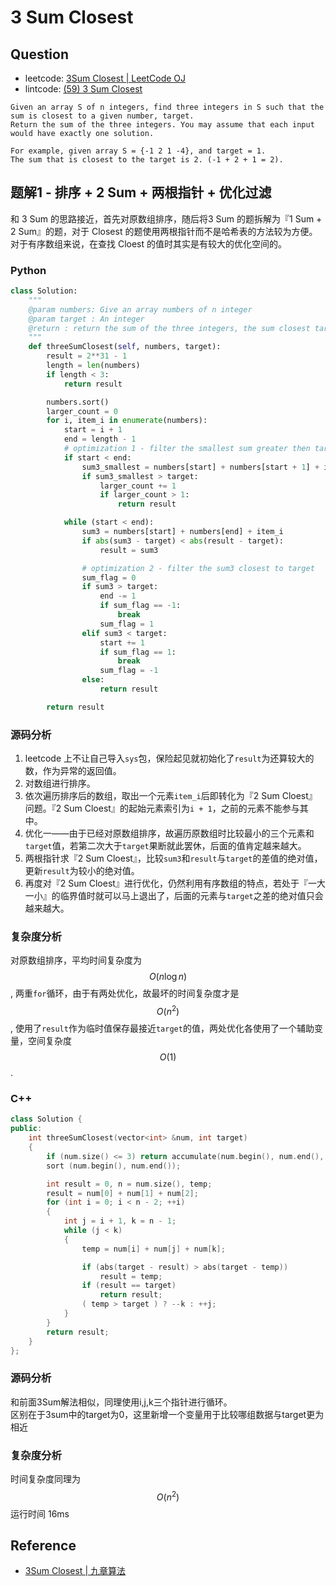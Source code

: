 # 3 Sum Closest

## Question

* leetcode: [3Sum Closest \| LeetCode OJ](https://leetcode.com/problems/3sum-closest/)
* lintcode: [\(59\) 3 Sum Closest](http://www.lintcode.com/en/problem/3-sum-closest/)

```text
Given an array S of n integers, find three integers in S such that the sum is closest to a given number, target. 
Return the sum of the three integers. You may assume that each input would have exactly one solution.

For example, given array S = {-1 2 1 -4}, and target = 1.
The sum that is closest to the target is 2. (-1 + 2 + 1 = 2).
```

## 题解1 - 排序 + 2 Sum + 两根指针 + 优化过滤

和 3 Sum 的思路接近，首先对原数组排序，随后将3 Sum 的题拆解为『1 Sum + 2 Sum』的题，对于 Closest 的题使用两根指针而不是哈希表的方法较为方便。对于有序数组来说，在查找 Cloest 的值时其实是有较大的优化空间的。

### Python

```python
class Solution:
    """
    @param numbers: Give an array numbers of n integer
    @param target : An integer
    @return : return the sum of the three integers, the sum closest target.
    """
    def threeSumClosest(self, numbers, target):
        result = 2**31 - 1
        length = len(numbers)
        if length < 3:
            return result

        numbers.sort()
        larger_count = 0
        for i, item_i in enumerate(numbers):
            start = i + 1
            end = length - 1
            # optimization 1 - filter the smallest sum greater then target
            if start < end:
                sum3_smallest = numbers[start] + numbers[start + 1] + item_i
                if sum3_smallest > target:
                    larger_count += 1
                    if larger_count > 1:
                        return result

            while (start < end):
                sum3 = numbers[start] + numbers[end] + item_i
                if abs(sum3 - target) < abs(result - target):
                    result = sum3

                # optimization 2 - filter the sum3 closest to target
                sum_flag = 0
                if sum3 > target:
                    end -= 1
                    if sum_flag == -1:
                        break
                    sum_flag = 1
                elif sum3 < target:
                    start += 1
                    if sum_flag == 1:
                        break
                    sum_flag = -1
                else:
                    return result

        return result
```

### 源码分析

1. leetcode 上不让自己导入`sys`包，保险起见就初始化了`result`为还算较大的数，作为异常的返回值。
2. 对数组进行排序。
3. 依次遍历排序后的数组，取出一个元素`item_i`后即转化为『2 Sum Cloest』问题。『2 Sum Cloest』的起始元素索引为`i + 1`，之前的元素不能参与其中。
4. 优化一——由于已经对原数组排序，故遍历原数组时比较最小的三个元素和`target`值，若第二次大于`target`果断就此罢休，后面的值肯定越来越大。
5. 两根指针求『2 Sum Cloest』，比较`sum3`和`result`与`target`的差值的绝对值，更新`result`为较小的绝对值。
6. 再度对『2 Sum Cloest』进行优化，仍然利用有序数组的特点，若处于『一大一小』的临界值时就可以马上退出了，后面的元素与`target`之差的绝对值只会越来越大。

### 复杂度分析

对原数组排序，平均时间复杂度为 $$O(n \log n)$$, 两重`for`循环，由于有两处优化，故最坏的时间复杂度才是 $$O(n^2)$$, 使用了`result`作为临时值保存最接近`target`的值，两处优化各使用了一个辅助变量，空间复杂度 $$O(1)$$.

### C++

```cpp
class Solution {
public:
    int threeSumClosest(vector<int> &num, int target) 
    {
        if (num.size() <= 3) return accumulate(num.begin(), num.end(), 0);
        sort (num.begin(), num.end());

        int result = 0, n = num.size(), temp;
        result = num[0] + num[1] + num[2];
        for (int i = 0; i < n - 2; ++i)
        {
            int j = i + 1, k = n - 1;
            while (j < k)
            {
                temp = num[i] + num[j] + num[k];

                if (abs(target - result) > abs(target - temp))
                    result = temp;
                if (result == target)
                    return result;
                ( temp > target ) ? --k : ++j;
            }
        }
        return result;
    }
};
```

### 源码分析

和前面3Sum解法相似，同理使用i,j,k三个指针进行循环。  
 区别在于3sum中的target为0，这里新增一个变量用于比较哪组数据与target更为相近

### 复杂度分析

时间复杂度同理为$$O(n^2)$$ 运行时间 16ms

## Reference

* [3Sum Closest \| 九章算法](http://www.jiuzhang.com/solutions/3sum-closest/)

